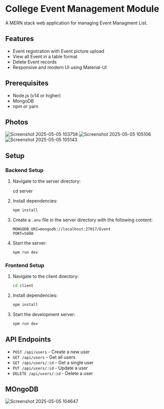 # College Event Management Module

A MERN stack web application for managing Event Managment List.

## Features

- Event registration with Event picture upload
- View all Event in a table format
- Delete Event records
- Responsive and modern UI using Material-UI

## Prerequisites

- Node.js (v14 or higher)
- MongoDB
- npm or yarn

## Photos

![Screenshot 2025-05-05 103758](https://github.com/user-attachments/assets/a3dd7b40-d368-4dca-8393-34e11518e1a9)
![Screenshot 2025-05-05 105106](https://github.com/user-attachments/assets/c809b2eb-e463-416f-a2a9-f6e835012643)
![Screenshot 2025-05-05 105143](https://github.com/user-attachments/assets/a1ddab31-5a52-42e1-b2db-d50d997af45f)

## Setup

### Backend Setup

1. Navigate to the server directory:
   
   cd server
   

2. Install dependencies:
   ```bash
   npm install
   ```

3. Create a `.env` file in the server directory with the following content:
   ```
   MONGODB_URI=mongodb://localhost:27017/Event
   PORT=5000
   ```

4. Start the server:
   ```bash
   npm run dev
   ```

### Frontend Setup

1. Navigate to the client directory:
   ```bash
   cd client
   ```

2. Install dependencies:
   ```bash
   npm install
   ```

3. Start the development server:
   ```bash
   npm run dev
   ```

## API Endpoints

- `POST /api/users` - Create a new user
- `GET /api/users` - Get all users
- `GET /api/users/:id` - Get a single user
- `PUT /api/users/:id` - Update a user
- `DELETE /api/users/:id` - Delete a user

## MOngoDB
![Screenshot 2025-05-05 104647](https://github.com/user-attachments/assets/9eb65d20-ab28-4f90-9805-5faf3ef21286)
